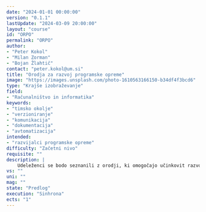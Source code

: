 ```yaml
---
date: "2024-01-01 00:00:00" 
version: "0.1.1"
lastUpdate: "2024-03-09 20:00:00"
layout: "course"
id: "ORPO"
permalink: "ORPO"
author:
- "Peter Kokol"
- "Milan Zorman"
- "Bojan Žlahtič"
contact: "peter.kokol@um.si"
title: "Orodja za razvoj programske opreme"
image: "https://images.unsplash.com/photo-1610563166150-b34df4f3bcd6"
type: "Krajše izobraževanje"
field:
- "Računalništvo in informatika"
keywords:
- "timsko okolje"
- "verzioniranje"
- "komunikacija"
- "dokumentacija"
- "avtomatizacija"
intended:
- "razvijalci programske opreme"
difficulty: "Začetni nivo"
requisite: ""
description: |
    Udeleženci se bodo seznanili z orodji, ki omogočajo učinkovit razvoj programske opreme v timskem okolju, vključno z načrtovanjem, verzioniranjem, komunikacijo, dokumentacijo ter avtomatizacijo.
vs: ""
uni: ""
mag: ""
state: "Predlog"
execution: "Sinhrona"
ects: "1"
---
```

